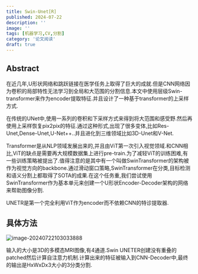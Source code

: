 ```yaml
---
title: Swin-Unet[R]
published: 2024-07-22
description: ''
image: ''
tags: [机器学习,CV,分割]
category: '论文阅读'
draft: true
---
```


## Abstract

在近几年,U形状网络和跳跃链接在医学任务上取得了巨大的成就.但是CNN网络因为卷积的局部特性无法学习到全局和大范围的分割信息.本文中使用层级Swin-transformer来作为encoder提取特征.并且设计了一种基于transformer的上采样方式.

在传统的UNet中,使用一系列的卷积和下采样方式来得到将大范围和感受野.然后再使用上采样恢复pix2pix的特征.通过这种形式,出现了很多变体,比如Res-Unet,Dense-Unet,U-Net++..并且进化到三维领域比如3D-Unet和V-Net.

Transformer是从NLP领域发展出来的,并且由ViT第一次引入视觉领域.和CNN相比,ViT的缺点是需要再大规模数据集上进行pre-train.为了减轻ViT的训练困难,有一些训练策略被提出了.值得注意的是其中有一个叫做SwinTransformer的架构被作为视觉方向的backbone.通过滑动窗口策略,SwinTransformer在分类,目标检测和语义分割上都取得了SOTA的成果.在这个任务重,我们尝试使用SwinTransformer作为基本单元来创建一个U形状Encoder-Decoder架构的网络来帮助图像分割.

UNETR是第一个完全利用ViT作为encoder而不依赖CNN的特诊提取器.

## 具体方法

![image-20240722103033888](https://p.ipic.vip/pxp85u.png)

输入的大小是3D的多模态MRI图像,有4通道.Swin UNETER创建没有重叠的patched然后计算自注意力机制.计算出来的特征被输入到CNN-Decoder中,最终的输出是HxWxDx3大小的3分类分割.
